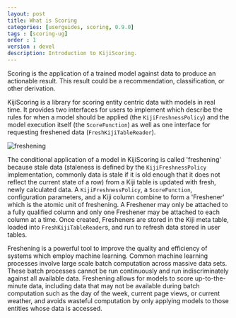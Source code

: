 ```yaml
---
layout: post
title: What is Scoring
categories: [userguides, scoring, 0.9.0]
tags : [scoring-ug]
order : 1
version : devel
description: Introduction to KijiScoring.
---
```


Scoring is the application of a trained model against data to produce an actionable result. This result could be a recommendation, classification, or other derivation.

KijiScoring is a library for scoring entity centric data with models in real time. It provides two interfaces for users to implement which describe the rules for when a model should be applied (the `KijiFreshnessPolicy`) and the model execution itself (the `ScoreFunction`) as well as one interface for requesting freshened data (`FreshKijiTableReader`).

![freshening](http://static.kiji.org/wp-content/uploads/2013/08/Untitled.png)

The conditional application of a model in KijiScoring is called 'freshening' because stale data (staleness is defined by the `KijiFreshnessPolicy` implementation, commonly data is stale if it is old enough that it does not reflect the current state of a row) from a Kiji table is updated with fresh, newly calculated data. A `KijiFreshnessPolicy`, a `ScoreFunction`, configuration parameters, and a Kiji column combine to form a 'Freshener' which is the atomic unit of freshening. A Freshener may only be attached to a fully qualified column and only one Freshener may be attached to each column at a time. Once created, Fresheners are stored in the Kiji meta table, loaded into `FreshKijiTableReader`s, and run to refresh data stored in user tables.

Freshening is a powerful tool to improve the quality and efficiency of systems which employ machine learning. Common machine learning processes involve large scale batch computation across massive data sets. These batch processes cannot be run continuously and run indiscriminately against all available data. Freshening allows for models to score up-to-the-minute data, including data that may not be available during batch computation such as the day of the week, current page views, or current weather, and avoids wasteful computation by only applying models to those entities whose data is accessed.
